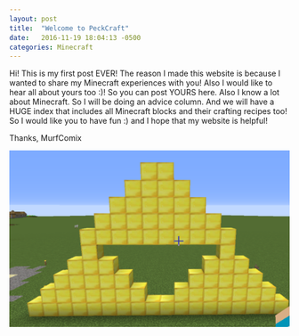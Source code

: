 ```yaml
---
layout: post
title:  "Welcome to PeckCraft"
date:   2016-11-19 18:04:13 -0500
categories: Minecraft
---
```

Hi! This is my first post EVER! The reason I made this website is because I
wanted to share my Minecraft experiences with you! Also I would like to hear all
about yours too :)! So you can post YOURS here. Also I know a lot about
Minecraft. So I will be doing an advice column. And we will have a HUGE index
that includes all Minecraft blocks and their crafting recipes too! So I would
like you to have fun :) and I hope that my website is helpful!

Thanks,
  MurfComix

![Image of triforce](/img/triforce.png)
